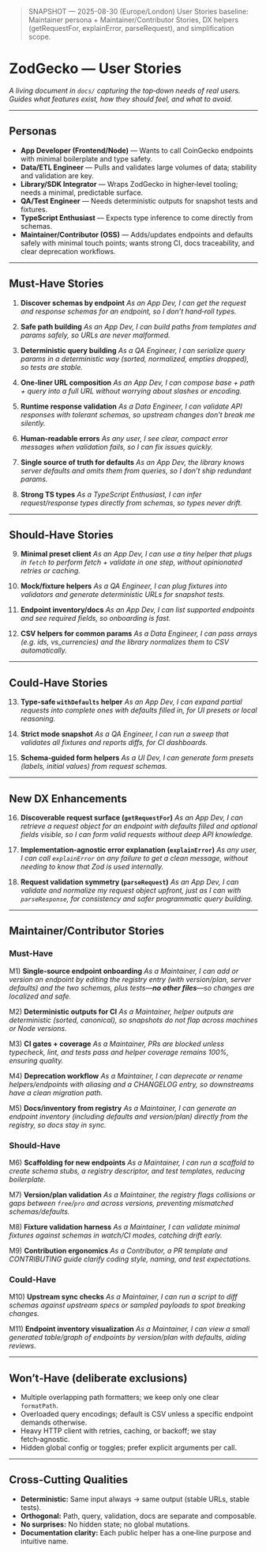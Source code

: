 > SNAPSHOT — 2025-08-30 (Europe/London)
> User Stories baseline: Maintainer persona + Maintainer/Contributor Stories, DX helpers (getRequestFor, explainError, parseRequest), and simplification scope.

# ZodGecko — User Stories

_A living document in `docs/` capturing the top‑down needs of real users. Guides what features exist, how they should feel, and what to avoid._

---

## Personas

- **App Developer (Frontend/Node)** — Wants to call CoinGecko endpoints with minimal boilerplate and type safety.
- **Data/ETL Engineer** — Pulls and validates large volumes of data; stability and validation are key.
- **Library/SDK Integrator** — Wraps ZodGecko in higher‑level tooling; needs a minimal, predictable surface.
- **QA/Test Engineer** — Needs deterministic outputs for snapshot tests and fixtures.
- **TypeScript Enthusiast** — Expects type inference to come directly from schemas.
- **Maintainer/Contributor (OSS)** — Adds/updates endpoints and defaults safely with minimal touch points; wants strong CI, docs traceability, and clear deprecation workflows.

---

## Must‑Have Stories

1. **Discover schemas by endpoint**
   _As an App Dev, I can get the request and response schemas for an endpoint, so I don’t hand‑roll types._

2. **Safe path building**
   _As an App Dev, I can build paths from templates and params safely, so URLs are never malformed._

3. **Deterministic query building**
   _As a QA Engineer, I can serialize query params in a deterministic way (sorted, normalized, empties dropped), so tests are stable._

4. **One‑liner URL composition**
   _As an App Dev, I can compose base + path + query into a full URL without worrying about slashes or encoding._

5. **Runtime response validation**
   _As a Data Engineer, I can validate API responses with tolerant schemas, so upstream changes don’t break me silently._

6. **Human‑readable errors**
   _As any user, I see clear, compact error messages when validation fails, so I can fix issues quickly._

7. **Single source of truth for defaults**
   _As an App Dev, the library knows server defaults and omits them from queries, so I don’t ship redundant params._

8. **Strong TS types**
   _As a TypeScript Enthusiast, I can infer request/response types directly from schemas, so types never drift._

---

## Should‑Have Stories

9. **Minimal preset client**
   _As an App Dev, I can use a tiny helper that plugs in `fetch` to perform fetch + validate in one step, without opinionated retries or caching._

10. **Mock/fixture helpers**
    _As a QA Engineer, I can plug fixtures into validators and generate deterministic URLs for snapshot tests._

11. **Endpoint inventory/docs**
    _As an App Dev, I can list supported endpoints and see required fields, so onboarding is fast._

12. **CSV helpers for common params**
    _As a Data Engineer, I can pass arrays (e.g. ids, vs_currencies) and the library normalizes them to CSV automatically._

---

## Could‑Have Stories

13. **Type‑safe `withDefaults` helper**
    _As an App Dev, I can expand partial requests into complete ones with defaults filled in, for UI presets or local reasoning._

14. **Strict mode snapshot**
    _As a QA Engineer, I can run a sweep that validates all fixtures and reports diffs, for CI dashboards._

15. **Schema‑guided form helpers**
    _As a UI Dev, I can generate form presets (labels, initial values) from request schemas._

---

## New DX Enhancements

16. **Discoverable request surface (`getRequestFor`)**
    _As an App Dev, I can retrieve a request object for an endpoint with defaults filled and optional fields visible, so I can form valid requests without deep API knowledge._

17. **Implementation‑agnostic error explanation (`explainError`)**
    _As any user, I can call `explainError` on any failure to get a clean message, without needing to know that Zod is used internally._

18. **Request validation symmetry (`parseRequest`)**
    _As an App Dev, I can validate and normalize my request object upfront, just as I can with `parseResponse`, for consistency and safer programmatic query building._

---

## Maintainer/Contributor Stories

### Must‑Have

M1) **Single‑source endpoint onboarding**
_As a Maintainer, I can add or version an endpoint by editing the registry entry (with version/plan, server defaults) and the two schemas, plus tests—**no other files**—so changes are localized and safe._

M2) **Deterministic outputs for CI**
_As a Maintainer, helper outputs are deterministic (sorted, canonical), so snapshots do not flap across machines or Node versions._

M3) **CI gates + coverage**
_As a Maintainer, PRs are blocked unless typecheck, lint, and tests pass and helper coverage remains 100%, ensuring quality._

M4) **Deprecation workflow**
_As a Maintainer, I can deprecate or rename helpers/endpoints with aliasing and a CHANGELOG entry, so downstreams have a clean migration path._

M5) **Docs/inventory from registry**
_As a Maintainer, I can generate an endpoint inventory (including defaults and version/plan) directly from the registry, so docs stay in sync._

### Should‑Have

M6) **Scaffolding for new endpoints**
_As a Maintainer, I can run a scaffold to create schema stubs, a registry descriptor, and test templates, reducing boilerplate._

M7) **Version/plan validation**
_As a Maintainer, the registry flags collisions or gaps between `free`/`pro` and across versions, preventing mismatched schemas/defaults._

M8) **Fixture validation harness**
_As a Maintainer, I can validate minimal fixtures against schemas in watch/CI modes, catching drift early._

M9) **Contribution ergonomics**
_As a Contributor, a PR template and CONTRIBUTING guide clarify coding style, naming, and test expectations._

### Could‑Have

M10) **Upstream sync checks**
_As a Maintainer, I can run a script to diff schemas against upstream specs or sampled payloads to spot breaking changes._

M11) **Endpoint inventory visualization**
_As a Maintainer, I can view a small generated table/graph of endpoints by version/plan with defaults, aiding reviews._

---

## Won’t‑Have (deliberate exclusions)

- Multiple overlapping path formatters; we keep only one clear `formatPath`.
- Overloaded query encodings; default is CSV unless a specific endpoint demands otherwise.
- Heavy HTTP client with retries, caching, or backoff; we stay fetch‑agnostic.
- Hidden global config or toggles; prefer explicit arguments per call.

---

## Cross‑Cutting Qualities

- **Deterministic:** Same input always → same output (stable URLs, stable tests).
- **Orthogonal:** Path, query, validation, docs are separate and composable.
- **No surprises:** No hidden state; no global mutations.
- **Documentation clarity:** Each public helper has a one‑line purpose and intuitive name.

